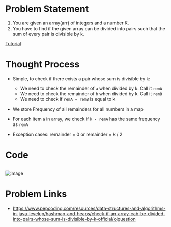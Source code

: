 # Problem Statement
1. You are given an array(arr) of integers and a number K.
2. You have to find if the given array can be divided into pairs such that the sum of every pair is divisible by k.

[Tutorial](https://www.youtube.com/watch?v=BvKv-118twg&list=PL-Jc9J83PIiEp9DKNiaQyjuDeg3XSoVMR&index=3)

# Thought Process
- Simple, to check if there exists a pair whose sum is divisible by k:
  - We need to check the remainder of `a` when divided by k. Call it `remA`
  - We need to check the remainder of `b` when divided by k. Call it `remB`
  - We need to check if `remA + remB` is equal to k

- We store Frequency of all remainders for all numbers in a map
- For each item `a` in array, we check if `k - remA` has the same frequency as `remA`
- Exception cases: remainder = 0 or remainder = k / 2

# Code
```cpp
```
![image](https://user-images.githubusercontent.com/10897423/136057932-119743c1-23d0-4d16-a70e-98aef377c050.png)

# Problem Links
- https://www.pepcoding.com/resources/data-structures-and-algorithms-in-java-levelup/hashmap-and-heaps/check-if-an-array-cab-be-divided-into-pairs-whose-sum-is-divisible-by-k-official/ojquestion

